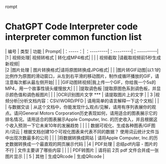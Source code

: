rompt
# ChatGPT Code Interpreter code interpreter common function list


|   编号  | 类型  |  功能    |    Prompt|
|：-----：| ：---------|：---------|：----------|
|1       | 视频处理| 视频转格式 |   转化成MP4格式|
|       |        | 视频截取    |请截取视频前5秒生成新视频|                            
|2       |图片处理 | 图片转换格式|请将原图转换成JPG格式|
|        |        |图片转GIF动图|以1:1的比例作为原图的滑动窗口，从左到右平滑的移动图片，制作成循环播放的GIF，请注意每次都从最左侧开始|
|        |        |GIF动图转视频|我上传一个GIF，你给我一个5s的MP4，用一个故事性镜头缓慢放大|
|        |        |提取调色板   |提取原图色系到调色板，并显示颜色值和调色板图片|
|        |        |OCR识别图片文字  *** |  请提取图片上的文字 |
| 3      |视频分析|分析文档内容：CSV/WORD/PFD | 请用简单的语言解释一下这个文档|
|        |          | 与数据交谈         | 从这个文档中，你能发现什么观点/见解，请用有序列表展你的观点。请问General Motors Corporation历史表现如何，请用适合的图表展示它的排名情况。请用适合的图表展示Apple Computer, Inc. 的历史收入，并且根据这个收入预测一下它未来10年的发展趋势                             |
|        |        | 数据可视化、生成各种图表/GIF图片/词云  | 根据文档创建10个可视化图表来代表不同的数据？ 使用词云统计文件当中出现次数最多的公司 |
|        |         |将数据转换成网站   |  请将Apple Computer, Inc.的历史数据转换成一个最直观的网页展示代码   |
|4        | PDF处理        | 总结pdf内容  - 图片的不行          | 文件主要讲了哪些内容                             |
|        |          | PDF转图片         | 请将前 2页 pdf 文件合并成一张图片显示                             |
| 5       | 其他       | 生成QRcode           | 生成QRcode                               |
















